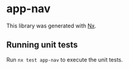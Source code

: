 # app-nav

This library was generated with [Nx](https://nx.dev).

## Running unit tests

Run `nx test app-nav` to execute the unit tests.
